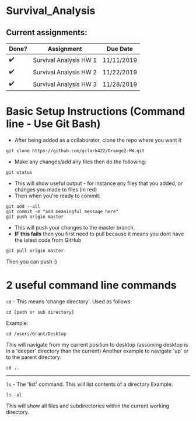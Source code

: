 # Survival_Analysis


## Current assignments:

| Done?                    | Assignment             | Due Date |
|--------------------------|------------------------|----------|
| :heavy_check_mark:       | Survival Analysis HW 1 |11/11/2019|
| :heavy_check_mark:       | Survival Analysis HW 2 |11/22/2019|
| :heavy_check_mark:       | Survival Analysis HW 3 |11/28/2019|



# Basic Setup Instructions (Command line - Use Git Bash)
 - After being added as a collaborator, clone the repo where you want it
 ```
 git clone https://github.com/gclark422/Orange2-HW.git
 ```
 - Make any changes/add any files then do the following:
 ```
 git status
 ```
 - This will show useful output - for instance any files that you added, or changes you made to files (in red)
 - Then when you're ready to commit:
 ```
 git add --all
 git commit -m "add meaningful message here"
 git push origin master
 ```
 - This will push your changes to the master branch.
 - **IF this fails** then you first need to pull because it means you dont have the latest code from GitHub
 ```
 git pull origin master
 ```
 Then you can push :)
 
 # 2 useful command line commands
 `cd` - This means 'change directory'. Used as follows:
 ```
 cd [path or sub directory]
 ```
 Example:
 ```
 cd /users/Grant/Desktop
 ```
 This will navigate from my current position to desktop (assuming desktop is in a 'deeper' directory than the current)
 Another example to navigate 'up' or to the parent directory:
 ```
 cd ..
 ```
 ____
 `ls` - The 'list' command. This will list contents of a directory
 Example:
 ```
 ls -al
 ```
 This will show all files and subdirectories within the current working directory.
